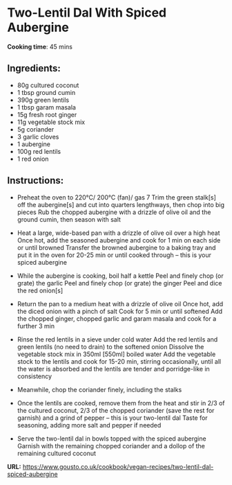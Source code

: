 # Two-Lentil Dal With Spiced Aubergine

**Cooking time**: 45 mins

## Ingredients:

- 80g cultured coconut
- 1 tbsp ground cumin
- 390g green lentils
- 1 tbsp garam masala
- 15g fresh root ginger
- 11g vegetable stock mix
- 5g coriander
- 3 garlic cloves
- 1 aubergine
- 100g red lentils
- 1 red onion

## Instructions:

- Preheat the oven to 220°C/ 200°C (fan)/ gas 7
  Trim the green stalk[s] off the aubergine[s] and cut into quarters lengthways, then chop into big pieces
  Rub the chopped aubergine with a drizzle of olive oil and the ground cumin, then season with salt

- Heat a large, wide-based pan with a drizzle of olive oil over a high heat
  Once hot, add the seasoned aubergine and cook for 1 min on each side or until browned
  Transfer the browned aubergine to a baking tray and put it in the oven for 20-25 min or until cooked through – this is your spiced aubergine

- While the aubergine is cooking, boil half a kettle
  Peel and finely chop (or grate) the garlic
  Peel and finely chop (or grate) the ginger
  Peel and dice the red onion[s]

- Return the pan to a medium heat with a drizzle of olive oil
  Once hot, add the diced onion with a pinch of salt
  Cook for 5 min or until softened
  Add the chopped ginger, chopped garlic and garam masala and cook for a further 3 min

- Rinse the red lentils in a sieve under cold water
  Add the red lentils and green lentils (no need to drain) to the softened onion
  Dissolve the vegetable stock mix in 350ml [550ml] boiled water
  Add the vegetable stock to the lentils and cook for 15-20 min, stirring occasionally, until all the water is absorbed and the lentils are tender and porridge-like in consistency

- Meanwhile, chop the coriander finely, including the stalks

- Once the lentils are cooked, remove them from the heat and stir in 2/3 of the cultured coconut, 2/3 of the chopped coriander (save the rest for garnish) and a grind of pepper – this is your two-lentil dal
  Taste for seasoning, adding more salt and pepper if needed

- Serve the two-lentil dal in bowls topped with the spiced aubergine
  Garnish with the remaining chopped coriander and a dollop of the remaining cultured coconut

**URL:** https://www.gousto.co.uk/cookbook/vegan-recipes/two-lentil-dal-spiced-aubergine
